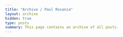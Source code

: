 ```yaml
---
title: "Archive / Paul Rosania"
layout: archive
hidden: true
type: posts
summary: This page contains an archive of all posts.
---
```

